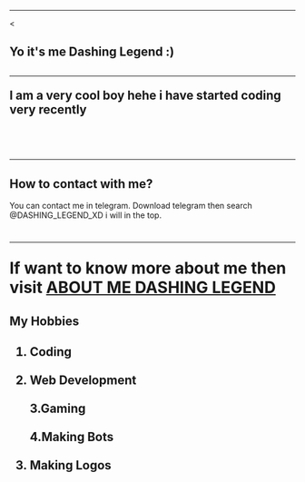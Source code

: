 <!DOCTYPE html>
<html>
<body>
<hr><
<h2> Yo it's me Dashing Legend :) <h2>
<hr>
<p> I am a very cool boy hehe i have started coding very recently</p><br>
<h2><hr> <h2> How to contact with me? </h2>
<p> You can contact me in telegram. Download telegram then search @DASHING_LEGEND_XD i will in the top.</p>
<h1><hr> If want to know more about me then visit <a href="https://ashmitop.github.io/">ABOUT ME DASHING LEGEND</a>
<h2> My Hobbies <h2>
<ol type= "1">
<li> Coding </li><br>
<li> Web Development </li><br>
</li> 3.Gaming </li><br><br>
</li> 4.Making Bots </li><br><br>
<li> Making Logos </li><br>
</ol>


